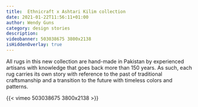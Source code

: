 ```yaml
---
title:  Ethnicraft x Ashtari Kilim collection
date: 2021-01-22T11:56:11+01:00
author: Wendy Guns
category: design stories
description:
videobanner: 503038675 3800x2138
isHiddenOverlay: true
---
```


All rugs in this new collection are hand-made in Pakistan by experienced artisans with knowledge that goes back more than 150 years. As such, each rug carries its own story with reference to the past of traditional craftsmanship and a transition to the future with timeless colors and patterns.

<!--more-->

{{< vimeo 503038675 3800x2138 >}}
